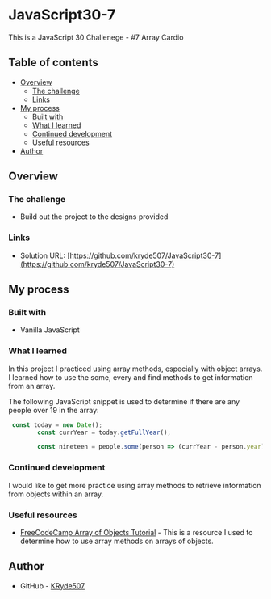 # JavaScript30-7
This is a JavaScript 30 Challenege - #7 Array Cardio
 
## Table of contents

- [Overview](#overview)
  - [The challenge](#the-challenge)
  - [Links](#links)
- [My process](#my-process)
  - [Built with](#built-with)
  - [What I learned](#what-i-learned)
  - [Continued development](#continued-development)
  - [Useful resources](#useful-resources)
- [Author](#author)

## Overview

### The challenge

- Build out the project to the designs provided

### Links

- Solution URL: [https://github.com/kryde507/JavaScript30-7](https://github.com/kryde507/JavaScript30-7)

## My process

### Built with

- Vanilla JavaScript

### What I learned

In this project I practiced using array methods, especially with object arrays. I learned how to use the some, every and find methods to get information from an array.


The following JavaScript snippet is used to determine if there are any people over 19 in the array:
```js
 const today = new Date();
        const currYear = today.getFullYear();

        const nineteen = people.some(person => (currYear - person.year) >= 19);
```


### Continued development

I would like to get more practice using array methods to retrieve information from objects within an array. 

### Useful resources

- [FreeCodeCamp Array of Objects Tutorial](https://www.freecodecamp.org/news/javascript-array-of-objects-tutorial-how-to-create-update-and-loop-through-objects-using-js-array-methods/) - This is a resource I used to determine how to use array methods on arrays of objects. 

## Author

- GitHub - [KRyde507](https://github.com/kryde507)

